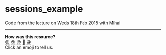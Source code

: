 # sessions_example

Code from the lecture on Weds 18th Feb 2015 with Mihai

<!-- BEGIN GENERATED SECTION DO NOT EDIT -->

---

**How was this resource?**  
[😫](https://airtable.com/shrUJ3t7KLMqVRFKR?prefill_Repository=course&prefill_File=archived/lecture_code/sessions_example_18_2_15/README.md&prefill_Sentiment=😫) [😕](https://airtable.com/shrUJ3t7KLMqVRFKR?prefill_Repository=course&prefill_File=archived/lecture_code/sessions_example_18_2_15/README.md&prefill_Sentiment=😕) [😐](https://airtable.com/shrUJ3t7KLMqVRFKR?prefill_Repository=course&prefill_File=archived/lecture_code/sessions_example_18_2_15/README.md&prefill_Sentiment=😐) [🙂](https://airtable.com/shrUJ3t7KLMqVRFKR?prefill_Repository=course&prefill_File=archived/lecture_code/sessions_example_18_2_15/README.md&prefill_Sentiment=🙂) [😀](https://airtable.com/shrUJ3t7KLMqVRFKR?prefill_Repository=course&prefill_File=archived/lecture_code/sessions_example_18_2_15/README.md&prefill_Sentiment=😀)  
Click an emoji to tell us.

<!-- END GENERATED SECTION DO NOT EDIT -->
